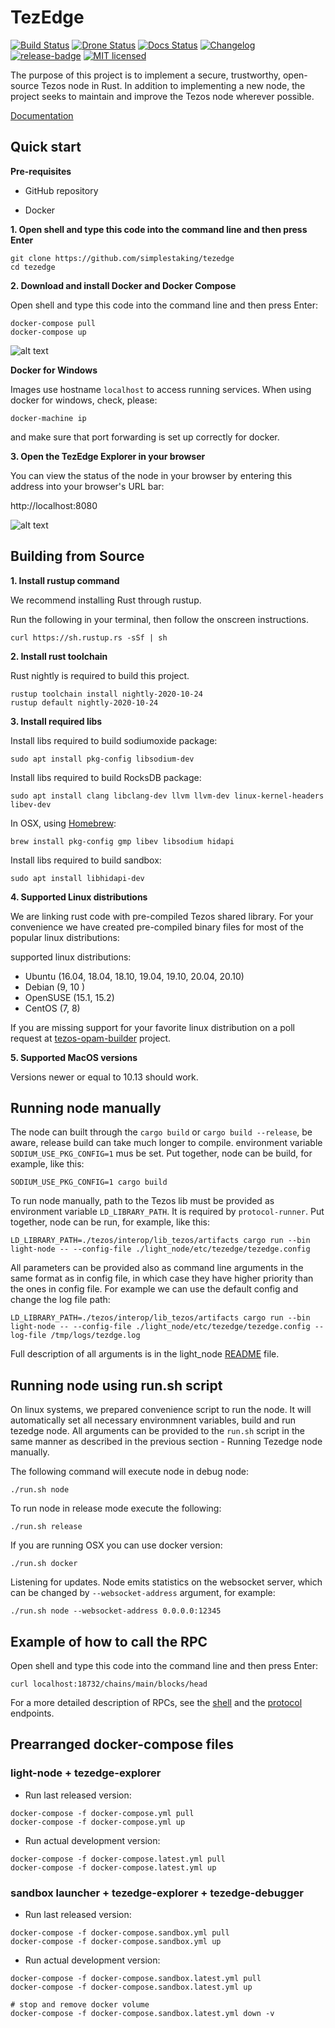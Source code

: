 # TezEdge

[![Build Status]][Build Link] [![Drone Status]][Drone Link]   [![Docs Status]][docs Link] [![Changelog][changelog-badge]][changelog] [![release-badge]][release-link] [![MIT licensed]][MIT link]


[Build Status]: https://travis-ci.com/simplestaking/tezedge.svg?branch=master
[Build Link]: https://travis-ci.com/simplestaking/tezedge

[Drone Status]: https://img.shields.io/drone/build/simplestaking/tezedge?server=http%3A%2F%2Fci.tezedge.com
[Drone Link]: http://ci.tezedge.com/simplestaking/tezedge/

[Docs Status]: https://img.shields.io/badge/user--docs-master-informational
[Docs Link]: http://docs.tezedge.com/

[RustDoc Status]:https://img.shields.io/badge/code--docs-master-orange

[MIT licensed]: https://img.shields.io/badge/license-MIT-blue.svg
[MIT link]: https://github.com/simplestaking/tezedge/blob/master/LICENSE

[changelog]: ./CHANGELOG.md
[changelog-badge]: https://img.shields.io/badge/changelog-Changelog-%23E05735

[release-badge]: https://img.shields.io/github/v/release/simplestaking/tezedge
[release-link]: https://github.com/simplestaking/tezedge/releases/latest

The purpose of this project is to implement a secure, trustworthy, open-source Tezos node in Rust.
In addition to implementing a new node, the project seeks to maintain and improve the Tezos node wherever possible.

[Documentation][Docs Link]

Quick start
------------


**Pre-requisites**

* GitHub repository

* Docker

**1. Open shell and type this code into the command line and then press Enter**

```
git clone https://github.com/simplestaking/tezedge
cd tezedge
```

**2. Download and install Docker and Docker Compose**

Open shell and type this code into the command line and then press Enter:

```
docker-compose pull
docker-compose up
```

![alt text](https://raw.githubusercontent.com/simplestaking/tezedge/master/docs/images/node_bootstrap.gif)

**Docker for Windows**

Images use hostname `localhost` to access running services.
When using docker for windows, check, please:
```
docker-machine ip
```
and make sure that port forwarding is set up correctly for docker.

**3. Open the TezEdge Explorer in your browser**

You can view the status of the node in your browser by entering this address into your browser's URL bar:

http://localhost:8080

![alt text](https://raw.githubusercontent.com/simplestaking/tezedge/master/docs/images/tezedge_explorer.gif)

Building from Source
------------

**1. Install rustup command**

We recommend installing Rust through rustup.

Run the following in your terminal, then follow the onscreen instructions.

```
curl https://sh.rustup.rs -sSf | sh
```

**2. Install rust toolchain**

Rust nightly is required to build this project.
```
rustup toolchain install nightly-2020-10-24
rustup default nightly-2020-10-24
```

**3. Install required libs**

Install libs required to build sodiumoxide package:
```
sudo apt install pkg-config libsodium-dev
```

Install libs required to build RocksDB package:
```
sudo apt install clang libclang-dev llvm llvm-dev linux-kernel-headers libev-dev
```

In OSX, using [Homebrew](https://brew.sh/):
```
brew install pkg-config gmp libev libsodium hidapi
```

Install libs required to build sandbox:
```
sudo apt install libhidapi-dev
```

**4. Supported Linux distributions**

We are linking rust code with pre-compiled Tezos shared library. For your convenience we have created pre-compiled binary files
for most of the popular linux distributions:

supported linux distributions:
* Ubuntu (16.04, 18.04, 18.10, 19.04, 19.10, 20.04, 20.10)
* Debian (9, 10 )
* OpenSUSE (15.1, 15.2)
* CentOS (7, 8)

If you are missing support for your favorite linux distribution on a poll request at [tezos-opam-builder](https://github.com/simplestaking/tezos-opam-builder) project.

**5. Supported MacOS versions**

Versions newer or equal to 10.13 should work.

Running node manually
----------------

The node can built through the `cargo build` or `cargo build --release`, be aware, release build can take
much longer to compile. environment variable `SODIUM_USE_PKG_CONFIG=1` mus be set. Put together, node can be build, for example, like this:
```
SODIUM_USE_PKG_CONFIG=1 cargo build
```

To run node manually, path to the Tezos lib must be provided as environment variable `LD_LIBRARY_PATH`. It is required
by `protocol-runner`. Put together, node can be run, for example, like this:
```
LD_LIBRARY_PATH=./tezos/interop/lib_tezos/artifacts cargo run --bin light-node -- --config-file ./light_node/etc/tezedge/tezedge.config
```

All parameters can be provided also as command line arguments in the same format as in config file, in which case
they have higher priority than the ones in config file. For example we can use the default config and change the log file path:
```
LD_LIBRARY_PATH=./tezos/interop/lib_tezos/artifacts cargo run --bin light-node -- --config-file ./light_node/etc/tezedge/tezedge.config --log-file /tmp/logs/tezdge.log
```

Full description of all arguments is in the light_node [README](light_node/README.md) file.



Running node using run.sh script
----------------


On linux systems, we prepared convenience script to run the node. It will automatically set all necessary environmnent variables, build and run tezedge node.
All arguments can be provided to the `run.sh` script in the same manner as described in the previous section - Running Tezedge node manually.

The following command will execute node in debug node:

```
./run.sh node
```

To run node in release mode execute the following:

```
./run.sh release
```

If you are running OSX you can use docker version:

```
./run.sh docker
```

Listening for updates. Node emits statistics on the websocket server, which can be changed by `--websocket-address` argument, for example:

```
./run.sh node --websocket-address 0.0.0.0:12345
```

Example of how to call the RPC
----------------

Open shell and type this code into the command line and then press Enter:

```curl localhost:18732/chains/main/blocks/head```

For a more detailed description of RPCs, see the [shell](https://docs.tezedge.com/endpoints/shell) and the [protocol](https://docs.tezedge.com/endpoints/protocol) endpoints.

Prearranged docker-compose files
----------------

### light-node + tezedge-explorer
* Run last released version:
```
docker-compose -f docker-compose.yml pull
docker-compose -f docker-compose.yml up
```
* Run actual development version:
```
docker-compose -f docker-compose.latest.yml pull
docker-compose -f docker-compose.latest.yml up
```

### sandbox launcher + tezedge-explorer + tezedge-debugger
* Run last released version:
```
docker-compose -f docker-compose.sandbox.yml pull
docker-compose -f docker-compose.sandbox.yml up
```
* Run actual development version:
```
docker-compose -f docker-compose.sandbox.latest.yml pull
docker-compose -f docker-compose.sandbox.latest.yml up

# stop and remove docker volume
docker-compose -f docker-compose.sandbox.latest.yml down -v
```